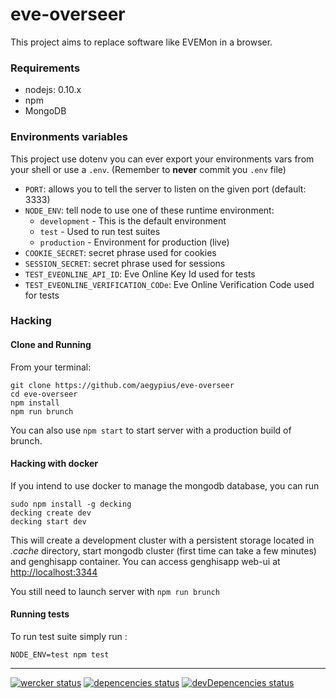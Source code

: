 eve-overseer
============
This project aims to replace software like EVEMon in a browser.

### Requirements

  - nodejs: 0.10.x
  - npm
  - MongoDB

### Environments variables

This project use dotenv you can ever export your environments vars from your shell
or use a ```.env```. (Remember to **never** commit you ```.env``` file)

- ```PORT```: allows you to tell the server to listen on the given port (default: 3333)
- ```NODE_ENV```: tell node to use one of these runtime environment:
  - ```development``` - This is the default environment
  - ```test```        - Used to run test suites
  - ```production```  - Environment for production (live)
- ```COOKIE_SECRET```:  secret phrase used for cookies
- ```SESSION_SECRET```: secret phrase used for sessions
- ```TEST_EVEONLINE_API_ID```: Eve Online Key Id used for tests
- ```TEST_EVEONLINE_VERIFICATION_CODe```: Eve Online Verification Code used for tests

### Hacking

#### Clone and Running

From your terminal:

    git clone https://github.com/aegypius/eve-overseer
    cd eve-overseer
    npm install
    npm run brunch

You can also use ```npm start``` to start server with a production build of brunch.

#### Hacking with docker

If you intend to use docker to manage the mongodb database, you can run

    sudo npm install -g decking
    decking create dev
    decking start dev

This will create a development cluster with a persistent storage located in _.cache_
directory, start mongodb cluster (first time can take a few minutes) and genghisapp
container. You can access genghisapp web-ui at [http://localhost:3344](http://localhost:3344)

You still need to launch server with ```npm run brunch```

#### Running tests

To run test suite simply run :

```NODE_ENV=test npm test```

---
[![wercker status](https://app.wercker.com/status/58cfa027e6e90ef5170148c3d0b3d700/s "wercker status")](https://app.wercker.com/project/bykey/58cfa027e6e90ef5170148c3d0b3d700)
[![depencencies status](http://img.shields.io/david/aegypius/eve-overseer.svg?style=flat-square "dependencies status")](https://david-dm.org/aegypius/eve-overseer)
[![devDepencencies status](http://img.shields.io/david/dev/aegypius/eve-overseer.svg?style=flat-square "devDependencies status")](https://david-dm.org/aegypius/eve-overseer#info=devDependencies)

